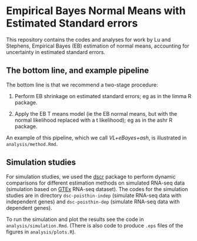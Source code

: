 # Empirical Bayes Normal Means with Estimated Standard errors

This repository contains the codes and analyses for work by Lu and
Stephens, Empirical Bayes (EB) estimation of normal means, accounting
for uncertainty in estimated standard errors.

## The bottom line, and example pipeline

The bottom line is that we recommend a two-stage procedure:

1. Perform EB shrinkage on estimated standard errors; eg as in the
limma R package.

2. Apply the EB T means model (ie the EB normal means, but with the
normal likelihood replaced with a t likelihood); eg as in the ashr
R package.
 
An example of this pipeline, which we call *VL+eBayes+ash*, is
illustrated in `analysis/method.Rmd`.

## Simulation studies

For simulation studies, we used the
[dscr](https://github.com/stephens999/dscr) package to perform dynamic
comparisons for different estimation methods on simulated RNA-seq data
(simulation based on [GTEx](https://gtexportal.org/home/) RNA-seq
dataset). The codes for the simulation studies are in directory
`dsc-poisthin-indep` (simulate RNA-seq data with independent genes)
and `dsc-poisthin-dep` (simulate RNA-seq data with dependent genes).

To run the simulation and plot the results see the code in
`analysis/simulation.Rmd`.  (There is also code to produce `.eps`
files of the figures in `analysis/plots.R`).

